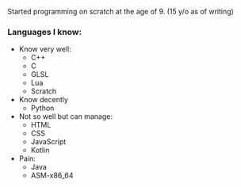 Started programming on scratch at the age of 9. (15 y/o as of writing)

### Languages I know:
- Know very well:
    - C++
    - C
    - GLSL
    - Lua
    - Scratch
- Know decently
    - Python
- Not so well but can manage:
    - HTML
    - CSS
    - JavaScript
    - Kotlin
- Pain:
    - Java
    - ASM-x86_64
